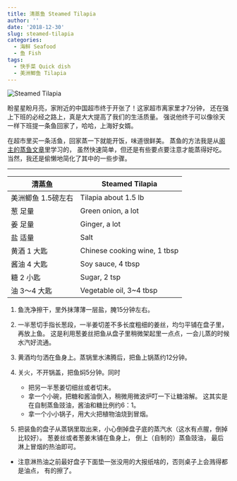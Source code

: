 ```yaml
---
title: 清蒸鱼 Steamed Tilapia
author: ''
date: '2018-12-30'
slug: steamed-tilapia
categories:
  - 海鲜 Seafood
  - 鱼 Fish
tags:
  - 快手菜 Quick dish
  - 美洲鲫鱼 Tilapia
---
```

![Steamed Tilapia](/img/2018-12-24-steamed-tilapia.jpg)

盼星星盼月亮，家附近的中国超市终于开张了！这家超市离家里才7分钟，
还在强上下班的必经之路上，真是大大提高了我们的生活质量。
强说他终于可以像徐天一样下班提一条鱼回家了，哈哈，上海好女婿。

在超市里买一条活鱼，回家蒸一下就能开饭，味道很鲜美。
蒸鱼的方法我是从[阁主的蒸鱼文章](http://www.yuleshow.com/?p=558)里学习的，
虽然快速简单，但还是有些要点要注意才能蒸得好吃。
当然，我还是偷懒地简化了其中的一些步骤。

---
|清蒸鱼                                 |Steamed Tilapia              |
|---------------------------------------|-----------------------------|
|美洲鲫鱼 1.5磅左右                     |Tilapia about 1.5 lb         |
|葱 足量                                |Green onion, a lot           |
|姜 足量                                |Ginger, a lot                |
|盐 适量                                |Salt                         |
|黄酒 1 大匙                            |Chinese cooking wine, 1 tbsp |
|酱油 4 大匙                            |Soy sauce, 4 tbsp            |
|糖 2 小匙                              |Sugar, 2 tsp                 |
|油 3～4 大匙                           |Vegetable oil, 3~4 tbsp      |

1. 鱼洗净擦干，里外抹薄薄一层盐，腌15分钟左右。

2. 一半葱切手指长葱段，一半姜切差不多长度粗细的姜丝，均匀平铺在盘子里，再放上鱼。
这是利用葱姜丝把鱼从盘子里稍微架起里一点点，一会儿蒸的时候水汽好流通。

3. 黄酒均匀洒在鱼身上。蒸锅里水沸腾后，把鱼上锅蒸约12分钟。

4. 关火，不开锅盖，把鱼焖5分钟。同时
    - 把另一半葱姜切细丝或者切末。
    - 拿一个小碗，把糖和酱油倒入，稍微用微波炉叮一下让糖溶解。
      这其实是在自制蒸鱼豉油，酱油和糖比例约6：1。
    - 拿一个小小锅子，用大火把植物油烧到冒烟。
    
5. 把装鱼的盘子从蒸锅里取出来，小心倒掉盘子底的蒸汽水（这水有点腥，倒掉比较好）。
   葱姜丝或者葱姜末铺在鱼身上， 倒上（自制的）蒸鱼豉油， 最后淋上冒烟的热油即可。

* 注意淋热油之前最好盘子下面垫一张没用的大报纸啥的，否则桌子上会溅得都是油点，
  有的擦了。


